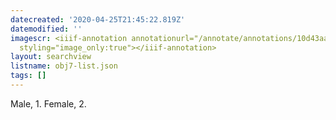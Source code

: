 ```yaml
---
datecreated: '2020-04-25T21:45:22.819Z'
datemodified: ''
imagescr: <iiif-annotation annotationurl="/annotate/annotations/10d43aac-873e-11ea-b0f7-5254008afee6.json"
  styling="image_only:true"></iiif-annotation>
layout: searchview
listname: obj7-list.json
tags: []
---
```

Male, 1. Female, 2.